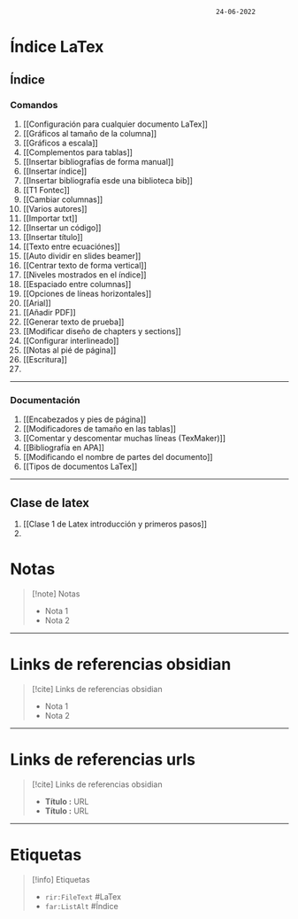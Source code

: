														24-06-2022

# Índice LaTex

## Índice

### Comandos

1. [[Configuración para cualquier documento LaTex]]
2. [[Gráficos al tamaño de la columna]]
3. [[Gráficos a escala]]
4. [[Complementos para tablas]]
5. [[Insertar bibliografías de forma manual]]
6. [[Insertar índice]]
7. [[Insertar bibliografía esde una biblioteca bib]]
8. [[T1 Fontec]]
9. [[Cambiar columnas]]
10. [[Varios autores]]
11. [[Importar txt]]
12. [[Insertar un código]]
13. [[Insertar título]]
14. [[Texto entre ecuaciónes]]
15. [[Auto dividir en slides beamer]]
17. [[Centrar texto de forma vertical]]
18. [[Niveles mostrados en el índice]]
19. [[Espaciado entre columnas]]
20. [[Opciones de líneas horizontales]]
21. [[Arial]]
22. [[Añadir PDF]]
23. [[Generar texto de prueba]]
24. [[Modificar diseño de chapters y sections]]
25. [[Configurar interlineado]]
26. [[Notas al pié de página]]
27. [[Escritura]]
28. 


--------------------------------------------------

### Documentación

1. [[Encabezados y pies de página]]
2. [[Modificadores de tamaño en las tablas]]
3. [[Comentar y descomentar muchas líneas (TexMaker)]]
4. [[Bibliografía en APA]]
5. [[Modificando el nombre de partes del documento]]
6. [[Tipos de documentos LaTex]]

--------------------------------------------------
## Clase de latex 

1. [[Clase 1 de Latex introducción y primeros pasos]]
2. 

# Notas
> [!note]  Notas
> - Nota 1
> - Nota 2

--------------------------------------------------

# Links de referencias obsidian

> [!cite]  Links de referencias obsidian
> - Nota 1
> - Nota 2

--------------------------------------------------

# Links de referencias urls

> [!cite]  Links de referencias obsidian
> - __Título :__ URL
> - __Título :__ URL

--------------------------------------------------

# Etiquetas
> [!info] Etiquetas
> - `rir:FileText` #LaTex
> - `far:ListAlt` #Índice